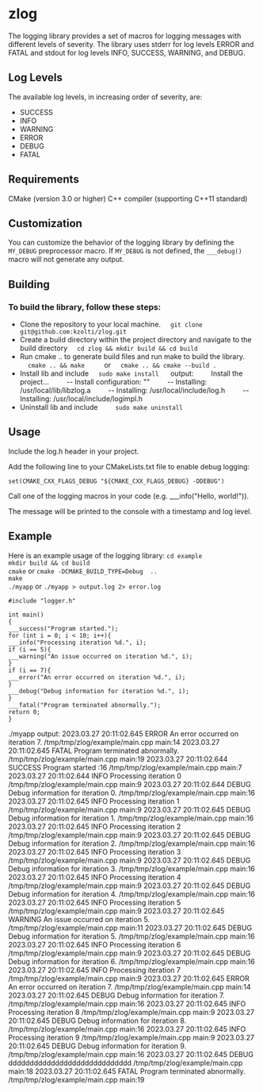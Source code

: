 zlog
====

The logging library provides a set of macros for logging messages with different levels of severity.
The library uses stderr for log levels  ERROR and FATAL and stdout for log levels INFO, SUCCESS, WARNING, and DEBUG.

## Log Levels

The available log levels, in increasing order of severity, are:

* SUCCESS
* INFO
* WARNING
* ERROR
* DEBUG
* FATAL

## Requirements

CMake (version 3.0 or higher)
C++ compiler (supporting C++11 standard)

## Customization

You can customize the behavior of the logging library by defining the `MY_DEBUG` preprocessor macro. If `MY_DEBUG` is not defined, the `___debug()` macro will not generate any output.

## Building

### To build the library, follow these steps:

* Clone the repository to your local machine.
  &nbsp;&nbsp;&nbsp;&nbsp;```git clone git@github.com:kzolti/zlog.git```
* Create a build directory within the project directory and navigate to the build directory
  &nbsp;&nbsp;&nbsp;&nbsp;```cd zlog && mkdir build && cd build```
* Run cmake .. to generate build files and run make to build the library.
  &nbsp;&nbsp;&nbsp;&nbsp;```cmake .. && make```
  &nbsp;&nbsp;&nbsp;&nbsp;&nbsp;&nbsp;&nbsp;&nbsp;  or
  &nbsp;&nbsp;&nbsp;&nbsp;```cmake .. && cmake --build .```
* Install lib and include
  &nbsp;&nbsp;&nbsp;&nbsp;```sudo make install```
  &nbsp;&nbsp;&nbsp;&nbsp; output:
  &nbsp;&nbsp;&nbsp;&nbsp;&nbsp;&nbsp;&nbsp;&nbsp;Install the project...
  &nbsp;&nbsp;&nbsp;&nbsp;&nbsp;&nbsp;&nbsp;&nbsp;-- Install configuration: ""
  &nbsp;&nbsp;&nbsp;&nbsp;&nbsp;&nbsp;&nbsp;&nbsp;-- Installing: /usr/local/lib/libzlog.a
  &nbsp;&nbsp;&nbsp;&nbsp;&nbsp;&nbsp;&nbsp;&nbsp;-- Installing: /usr/local/include/log.h
  &nbsp;&nbsp;&nbsp;&nbsp;&nbsp;&nbsp;&nbsp;&nbsp;-- Installing: /usr/local/include/logimpl.h
* Uninstall lib and include
  &nbsp;&nbsp;&nbsp;&nbsp;&nbsp;&nbsp;&nbsp;&nbsp;```sudo make uninstall```

## Usage

Include the log.h header in your project.

Add the following line to your CMakeLists.txt file to enable debug logging:

```set(CMAKE_CXX_FLAGS_DEBUG "${CMAKE_CXX_FLAGS_DEBUG} -DDEBUG")```

Call one of the logging macros in your code (e.g. ___info("Hello, world!")).

The message will be printed to the console with a timestamp and log level.

## Example

Here is an example usage of the logging library:
```cd example```  
```mkdir build && cd build```  
```cmake``` or  ```cmake -DCMAKE_BUILD_TYPE=Debug  ..```  
```make```  
```./myapp``` or  ```./myapp > output.log 2> error.log```  

```
#include "logger.h"

int main()
{
___success("Program started.");
for (int i = 0; i < 10; i++){
___info("Processing iteration %d.", i);
if (i == 5){
___warning("An issue occurred on iteration %d.", i);
}
if (i == 7){
___error("An error occurred on iteration %d.", i);
}
___debug("Debug information for iteration %d.", i);
}
___fatal("Program terminated abnormally.");
return 0;
}
```

./myapp output:
2023.03.27 20:11:02.645  ERROR   An error occurred on iteration 7. /tmp/tmp/zlog/example/main.cpp main:14
2023.03.27 20:11:02.645  FATAL   Program terminated abnormally. /tmp/tmp/zlog/example/main.cpp main:19
2023.03.27 20:11:02.644  SUCCESS Program started :16 /tmp/tmp/zlog/example/main.cpp main:7
2023.03.27 20:11:02.644  INFO    Processing iteration 0 /tmp/tmp/zlog/example/main.cpp main:9
2023.03.27 20:11:02.644  DEBUG   Debug information for iteration 0. /tmp/tmp/zlog/example/main.cpp main:16
2023.03.27 20:11:02.645  INFO    Processing iteration 1 /tmp/tmp/zlog/example/main.cpp main:9
2023.03.27 20:11:02.645  DEBUG   Debug information for iteration 1. /tmp/tmp/zlog/example/main.cpp main:16
2023.03.27 20:11:02.645  INFO    Processing iteration 2 /tmp/tmp/zlog/example/main.cpp main:9
2023.03.27 20:11:02.645  DEBUG   Debug information for iteration 2. /tmp/tmp/zlog/example/main.cpp main:16
2023.03.27 20:11:02.645  INFO    Processing iteration 3 /tmp/tmp/zlog/example/main.cpp main:9
2023.03.27 20:11:02.645  DEBUG   Debug information for iteration 3. /tmp/tmp/zlog/example/main.cpp main:16
2023.03.27 20:11:02.645  INFO    Processing iteration 4 /tmp/tmp/zlog/example/main.cpp main:9
2023.03.27 20:11:02.645  DEBUG   Debug information for iteration 4. /tmp/tmp/zlog/example/main.cpp main:16
2023.03.27 20:11:02.645  INFO    Processing iteration 5 /tmp/tmp/zlog/example/main.cpp main:9
2023.03.27 20:11:02.645  WARNING An issue occurred on iteration 5. /tmp/tmp/zlog/example/main.cpp main:11
2023.03.27 20:11:02.645  DEBUG   Debug information for iteration 5. /tmp/tmp/zlog/example/main.cpp main:16
2023.03.27 20:11:02.645  INFO    Processing iteration 6 /tmp/tmp/zlog/example/main.cpp main:9
2023.03.27 20:11:02.645  DEBUG   Debug information for iteration 6. /tmp/tmp/zlog/example/main.cpp main:16
2023.03.27 20:11:02.645  INFO    Processing iteration 7 /tmp/tmp/zlog/example/main.cpp main:9
2023.03.27 20:11:02.645  ERROR   An error occurred on iteration 7. /tmp/tmp/zlog/example/main.cpp main:14
2023.03.27 20:11:02.645  DEBUG   Debug information for iteration 7. /tmp/tmp/zlog/example/main.cpp main:16
2023.03.27 20:11:02.645  INFO    Processing iteration 8 /tmp/tmp/zlog/example/main.cpp main:9
2023.03.27 20:11:02.645  DEBUG   Debug information for iteration 8. /tmp/tmp/zlog/example/main.cpp main:16
2023.03.27 20:11:02.645  INFO    Processing iteration 9 /tmp/tmp/zlog/example/main.cpp main:9
2023.03.27 20:11:02.645  DEBUG   Debug information for iteration 9. /tmp/tmp/zlog/example/main.cpp main:16
2023.03.27 20:11:02.645  DEBUG   ddddddddddddddddddddddddddddd /tmp/tmp/zlog/example/main.cpp main:18
2023.03.27 20:11:02.645  FATAL   Program terminated abnormally. /tmp/tmp/zlog/example/main.cpp main:19
